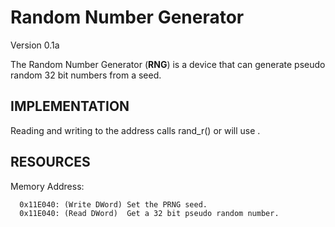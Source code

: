 ---
---
Random Number Generator
=======================
Version 0.1a

The Random Number Generator (**RNG**) is a device that can generate pseudo random
32 bit numbers from a seed.

IMPLEMENTATION
--------------
Reading and writing to the address calls rand_r() or will use <random>.

RESOURCES
---------
Memory Address:

```
  0x11E040: (Write DWord) Set the PRNG seed.
  0x11E040: (Read DWord)  Get a 32 bit pseudo random number.
```

